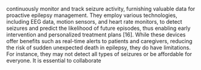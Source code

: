 continuously monitor and track seizure activity, furnishing valuable data for proactive epilepsy
management. They employ various technologies, including EEG data, motion sensors, and heart rate
monitors, to detect seizures and predict the likelihood of future episodes, thus enabling early intervention
and personalized treatment plans [16]. While these devices offer benefits such as real-time alerts to patients
and caregivers, reducing the risk of sudden unexpected death in epilepsy, they do have limitations. For
instance, they may not detect all types of seizures or be affordable for everyone. It is essential to collaborate